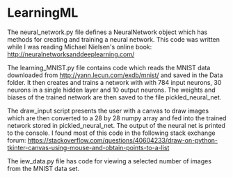 # LearningML

The neural_network.py file defines a NeuralNetwork object which has methods for creating and training a neural network.
This code was written while I was reading Michael Nielsen's online book: http://neuralnetworksanddeeplearning.com/

The learning_MNIST.py file contains code which reads the MNIST data downloaded from http://yann.lecun.com/exdb/mnist/ and
saved in the Data folder. It then creates and trains a network with with 784 input neurons, 30 neurons in a single hidden 
layer and 10 output neurons. The weights and biases of the trained network are then saved to the file pickled_neural_net.

The draw_input script presents the user with a canvas to draw images which are then converted to a 28 by 28 numpy array
and fed into the trained network stored in pickled_neural_net. The output of the neural net is printed to the console. I found most of this code in the following stack exchange forum: https://stackoverflow.com/questions/40604233/draw-on-python-tkinter-canvas-using-mouse-and-obtain-points-to-a-list

The iew_data.py file has code for viewing a selected number of images from the MNIST data set.
